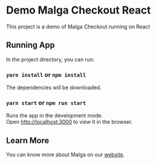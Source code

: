 # Demo Malga Checkout React

This project is a demo of Malga Checkout running on React

## Running App

In the project directory, you can run:

### `yarn install` or `npm install`

The dependencies will be downloaded.

### `yarn start` or `npm run start`

Runs the app in the development mode.\
Open [http://localhost:3000](http://localhost:3000) to view it in the browser.

## Learn More

You can know more about Malga on our [website](https://www.malga.io/).
